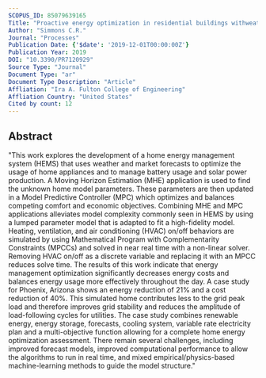 ```yaml
---
SCOPUS_ID: 85079639165
Title: "Proactive energy optimization in residential buildings withweather and market forecasts"
Author: "Simmons C.R."
Journal: "Processes"
Publication Date: {'$date': '2019-12-01T00:00:00Z'}
Publication Year: 2019
DOI: "10.3390/PR7120929"
Source Type: "Journal"
Document Type: "ar"
Document Type Description: "Article"
Affliation: "Ira A. Fulton College of Engineering"
Affliation Country: "United States"
Cited by count: 12
---
```


## Abstract
"This work explores the development of a home energy management system (HEMS) that uses weather and market forecasts to optimize the usage of home appliances and to manage battery usage and solar power production. A Moving Horizon Estimation (MHE) application is used to find the unknown home model parameters. These parameters are then updated in a Model Predictive Controller (MPC) which optimizes and balances competing comfort and economic objectives. Combining MHE and MPC applications alleviates model complexity commonly seen in HEMS by using a lumped parameter model that is adapted to fit a high-fidelity model. Heating, ventilation, and air conditioning (HVAC) on/off behaviors are simulated by using Mathematical Program with Complementarity Constraints (MPCCs) and solved in near real time with a non-linear solver. Removing HVAC on/off as a discrete variable and replacing it with an MPCC reduces solve time. The results of this work indicate that energy management optimization significantly decreases energy costs and balances energy usage more effectively throughout the day. A case study for Phoenix, Arizona shows an energy reduction of 21% and a cost reduction of 40%. This simulated home contributes less to the grid peak load and therefore improves grid stability and reduces the amplitude of load-following cycles for utilities. The case study combines renewable energy, energy storage, forecasts, cooling system, variable rate electricity plan and a multi-objective function allowing for a complete home energy optimization assessment. There remain several challenges, including improved forecast models, improved computational performance to allow the algorithms to run in real time, and mixed empirical/physics-based machine-learning methods to guide the model structure."
